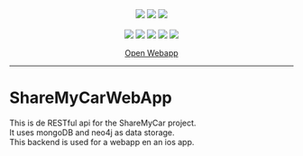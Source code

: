 <div align="center">
  <img src="https://img.shields.io/badge/javascript-%23007ACC.svg?style=for-the-badge&logo=javascript&logoColor=white"/>
  <img src="https://img.shields.io/badge/Angular-DD0031?style=for-the-badge&logo=angular&logoColor=white"/>
  <img src="https://img.shields.io/badge/Node.js-339933?style=for-the-badge&logo=nodedotjs&logoColor=white"/>
  <br/>
  <br/>
  <img src="https://img.shields.io/website?down_color=red&down_message=offline&up_color=brightgreen&up_message=online&url=https%3A%2F%2FShareMyCarWebApp.web.app"/>
  <img src="https://img.shields.io/github/workflow/status/deBasMan21/ShareMyCarAPI/ci-cd" />
  <img src="https://img.shields.io/github/commit-activity/m/deBasMan21/ShareMyCarAPI?color=brightgreen" />
  <img src="https://img.shields.io/github/last-commit/deBasMan21/ShareMyCarAPI" />
  <img src="https://img.shields.io/github/languages/code-size/deBasMan21/ShareMyCarAPI?color=brightgreen" />
  <br/>
  
  <a href="https://sharemycarwebapp.web.app/">Open Webapp<a/>


</div>
<hr/>
  
# ShareMyCarWebApp
This is de RESTful api for the ShareMyCar project. 
<br>
It uses mongoDB and neo4j as data storage.
<br>
This backend is used for a webapp en an ios app.
